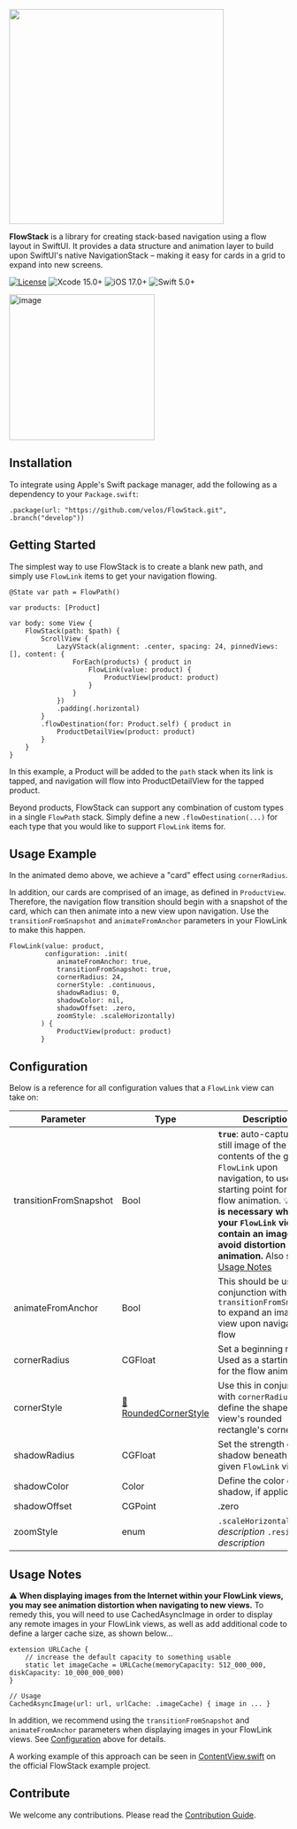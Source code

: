 <img src="https://temp.tejen.net/23flowstack/logo.svg" width="388"/>

**FlowStack** is a library for creating stack-based navigation using a flow layout in SwiftUI. It provides a data structure and animation layer to build upon SwiftUI's native NavigationStack – making it easy for cards in a grid to expand into new screens.

[![License](https://img.shields.io/badge/License-MIT-black.svg)](https://github.com/velos/FlowStack/blob/develop/LICENSE)
![Xcode 15.0+](https://img.shields.io/badge/Xcode-14.0+-blue.svg)
![iOS 17.0+](https://img.shields.io/badge/iOS-15.0+-blue.svg)
![Swift 5.0+](https://img.shields.io/badge/Swift-5.0+-orange.svg)

<img width="263" alt="image" src="https://temp.tejen.net/23flowstack/demo.gif">

## Installation

To integrate using Apple's Swift package manager, add the following as a dependency to your `Package.swift`:

```
.package(url: "https://github.com/velos/FlowStack.git", .branch("develop"))
```

## Getting Started

The simplest way to use FlowStack is to create a blank new path, and simply use `FlowLink` items to get your navigation flowing.

```
@State var path = FlowPath()

var products: [Product]

var body: some View {
    FlowStack(path: $path) {
        ScrollView {
            LazyVStack(alignment: .center, spacing: 24, pinnedViews: [], content: {
                ForEach(products) { product in
                    FlowLink(value: product) {
                        ProductView(product: product)
                    }
                }
            })
            .padding(.horizontal)
        }
        .flowDestination(for: Product.self) { product in
            ProductDetailView(product: product)
        }
    }
}
```

In this example, a Product will be added to the `path` stack when its link is tapped, and navigation will flow into ProductDetailView for the tapped product.

Beyond products, FlowStack can support any combination of custom types in a single `FlowPath` stack. Simply define a new `.flowDestination(...)` for each type that you would like to support `FlowLink` items for.

## Usage Example

In the animated demo above, we achieve a "card" effect using `cornerRadius`.

In addition, our cards are comprised of an image, as defined in `ProductView`. Therefore, the navigation flow transition should begin with a snapshot of the card, which can then animate into a new view upon navigation. Use the `transitionFromSnapshot` and `animateFromAnchor` parameters in your FlowLink to make this happen.

```
FlowLink(value: product,
         configuration: .init(
            animateFromAnchor: true,
            transitionFromSnapshot: true,
            cornerRadius: 24,
            cornerStyle: .continuous,
            shadowRadius: 0,
            shadowColor: nil,
            shadowOffset: .zero,
            zoomStyle: .scaleHorizontally)
        ) {
            ProductView(product: product)
        }
```

## Configuration

Below is a reference for all configuration values that a `FlowLink` view can take on:

| Parameter | Type | Description |
| -------- | -------- | -------- |
| transitionFromSnapshot | Bool | **`true`**: auto-capture a still image of the contents of the given `FlowLink` upon navigation, to use as a starting point for the flow animation. :bulb: **This is necessary when your `FlowLink` views contain an image, to avoid distortion during animation.** Also see: [Usage Notes](https://github.com/velos/FlowStack/#usage-notes) |
| animateFromAnchor     | Bool     | This should be used in conjunction with `transitionFromSnapshot` to expand an image view upon navigation flow     |
| cornerRadius   | CGFloat | Set a beginning radius. Used as a starting point for the flow animation. |
| cornerStyle | [:link: RoundedCornerStyle](https://developer.apple.com/documentation/swiftui/roundedcornerstyle) | Use this in conjunction with `cornerRadius` to define the shape of the view's rounded rectangle's corners. |
| shadowRadius   |  CGFloat  |  Set the strength of the shadow beneath the given `FlowLink` view  |
| shadowColor    | Color     |  Define the color of a shadow, if applicable  |
| shadowOffset   | CGPoint   | .zero     |
| zoomStyle      | enum | `.scaleHorizontally` — *description* `.resize` — *description* |

## Usage Notes

⚠️ **When displaying images from the Internet within your FlowLink views, you may see animation distortion when navigating to new views.** To remedy this, you will need to use CachedAsyncImage in order to display any remote images in your FlowLink views, as well as add additional code to define a larger cache size, as shown below...

```
extension URLCache {
    // increase the default capacity to something usable
    static let imageCache = URLCache(memoryCapacity: 512_000_000, diskCapacity: 10_000_000_000)
}

// Usage
CachedAsyncImage(url: url, urlCache: .imageCache) { image in ... }
```

In addition, we recommend using the `transitionFromSnapshot` and `animateFromAnchor` parameters when displaying images in your FlowLink views. See [Configuration](https://github.com/velos/FlowStack/#configuration) above for details.

A working example of this approach can be seen in [ContentView.swift](https://github.com/velos/FlowStack/blob/develop/FlowStackExample/FlowStackExample/ContentView.swift) on the official FlowStack example project.

## Contribute

We welcome any contributions. Please read the [Contribution Guide](https://github.com/HeroTransitions/Hero/wiki/Contribution-Guide).
